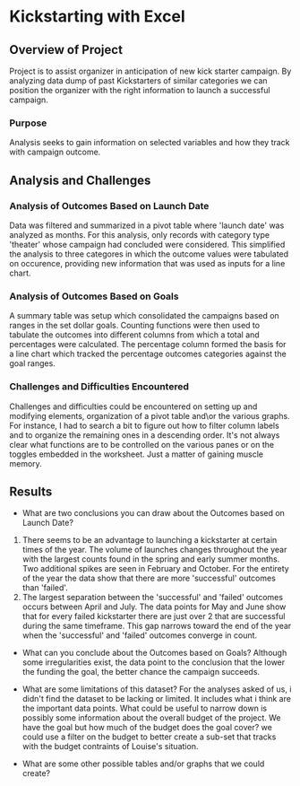 # Kickstarting with Excel

## Overview of Project
Project is to assist organizer in anticipation of new kick starter campaign. By analyzing data dump of past Kickstarters of similar categories we can position the organizer with the right information to launch a successful campaign. 


### Purpose
Analysis seeks to gain information on selected variables and how they track with campaign outcome.

## Analysis and Challenges

### Analysis of Outcomes Based on Launch Date
Data was filtered and summarized in a pivot table where 'launch date' was analyzed as months. For this analysis, only records with category type 'theater' whose campaign had concluded were considered. 
This simplified the analysis to three categores in which the outcome values were tabulated on occurence, providing new information that was used as inputs for a line chart. 
 

### Analysis of Outcomes Based on Goals
A summary table was setup which consolidated the campaigns based on ranges in the set dollar goals. Counting functions were then used to tabulate the outcomes into different columns from which a total and percentages were calculated. The percentage column formed the basis for a line chart which tracked the percentage outcomes categories against the goal ranges.

### Challenges and Difficulties Encountered
Challenges and difficulties could be encountered on setting up and modifying elements, organization of a pivot table and\or the various graphs. For instance, I had to search a bit to figure out how to filter column labels and to organize the remaining ones in a descending order. It's not always clear what functions are to be controlled on the various panes or on the toggles embedded in the worksheet. Just a matter of gaining muscle memory. 

## Results

- What are two conclusions you can draw about the Outcomes based on Launch Date?
1. There seems to be an advantage to launching a kickstarter at certain times of the year. The volume of launches changes throughout the year with the largest counts found in the spring and early summer months. Two additional spikes are seen in February and October. For the entirety of the year the data show that there are more 'successful' outcomes than 'failed'. 
2. The largest separation between the 'successful' and 'failed' outcomes occurs between April and July. The data points for May and June show that for every failed kickstarter there are just over 2 that are successful during the same timeframe. This gap narrows toward the end of the year when the 'successful' and 'failed' outcomes converge in count. 


- What can you conclude about the Outcomes based on Goals?
Although some irregularities exist, the data point to the conclusion that the lower the funding the goal, the better chance the campaign succeeds. 

- What are some limitations of this dataset?
For the analyses asked of us, i didn't find the dataset to be lacking or limited. It includes what i think are the important data points. What could be useful to narrow down is possibly some information about the overall budget of the project. We have the goal but how much of the budget does the goal cover? we could use a filter on the budget to better create a sub-set that tracks with the budget contraints of Louise's situation.

- What are some other possible tables and/or graphs that we could create?
